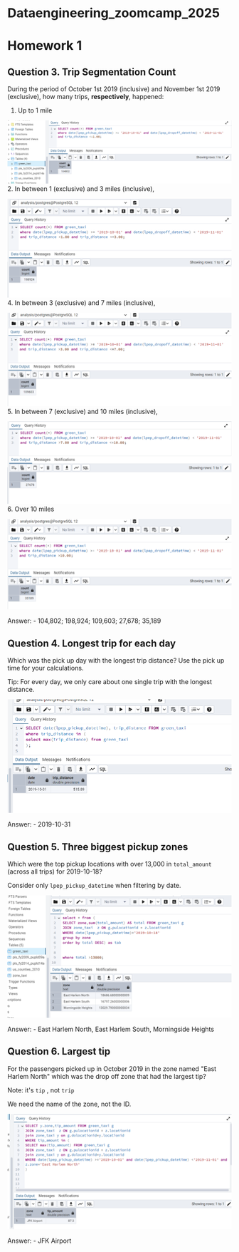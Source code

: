 # Dataengineering_zoomcamp_2025
# Homework 1
## Question 3. Trip Segmentation Count

During the period of October 1st 2019 (inclusive) and November 1st 2019 (exclusive), how many trips, **respectively**, happened:
1. Up to 1 mile

![hello](Screenshot2.png)
2. In between 1 (exclusive) and 3 miles (inclusive),

![hello](homework1/Screenshot3.png)
4. In between 3 (exclusive) and 7 miles (inclusive),

![hello](homework1/Screenshot4.png)
5. In between 7 (exclusive) and 10 miles (inclusive),

![hello](homework1/Screenshot5.png)
6. Over 10 miles

![hello](homework1/Screenshot6.png)

Answer: - 104,802;  198,924;  109,603;  27,678;  35,189


## Question 4. Longest trip for each day

Which was the pick up day with the longest trip distance?
Use the pick up time for your calculations.

Tip: For every day, we only care about one single trip with the longest distance. 

![hello](homework1/Screenshot7.png)

Answer: - 2019-10-31

## Question 5. Three biggest pickup zones

Which were the top pickup locations with over 13,000 in
`total_amount` (across all trips) for 2019-10-18?

Consider only `lpep_pickup_datetime` when filtering by date.

![hello](homework1/Screenshot8.png)

Answer: - East Harlem North, East Harlem South, Morningside Heights

## Question 6. Largest tip

For the passengers picked up in October 2019 in the zone
named "East Harlem North" which was the drop off zone that had
the largest tip?

Note: it's `tip` , not `trip`

We need the name of the zone, not the ID.

![hello](homework1/Screenshot1.png)

Answer: - JFK Airport




